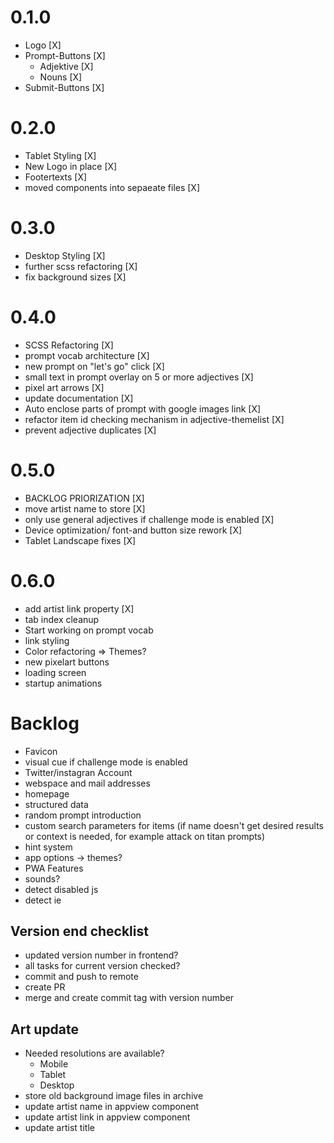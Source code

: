 # 0.1.0
- Logo [X]
- Prompt-Buttons [X]
  - Adjektive [X]
  - Nouns [X]
- Submit-Buttons [X]

# 0.2.0
- Tablet Styling [X]
- New Logo in place [X]
- Footertexts [X]
- moved components into sepaeate files [X]

# 0.3.0
- Desktop Styling [X]
- further scss refactoring [X]
- fix background sizes [X]

# 0.4.0
- SCSS Refactoring [X]
- prompt vocab architecture [X]
- new prompt on "let's go" click [X]
- small text in prompt overlay on 5 or more adjectives [X]
- pixel art arrows [X]
- update documentation [X]
- Auto enclose parts of prompt with google images link [X]
- refactor item id checking mechanism in adjective-themelist [X]
- prevent adjective duplicates [X]

# 0.5.0
- BACKLOG PRIORIZATION [X]
- move artist name to store [X]
- only use general adjectives if challenge mode is enabled [X]
- Device optimization/ font-and button size rework [X]
- Tablet Landscape fixes [X]

# 0.6.0
- add artist link property [X]
- tab index cleanup 
- Start working on prompt vocab
- link styling
- Color refactoring => Themes?
- new pixelart buttons
- loading screen
- startup animations

# Backlog
- Favicon
- visual cue if challenge mode is enabled
- Twitter/instagran Account
- webspace and mail addresses
- homepage
- structured data
- random prompt introduction
- custom search parameters for items (if name doesn't get desired results or context is needed, for example attack on titan prompts)
- hint system
- app options -> themes?
- PWA Features
- sounds?
- detect disabled js
- detect ie

## Version end checklist
- updated version number in frontend?
- all tasks for current version checked?
- commit and push to remote
- create PR
- merge and create commit tag with version number

## Art update
- Needed resolutions are available?
  - Mobile
  - Tablet
  - Desktop
- store old background image files in archive
- update artist name in appview component
- update artist link in appview component
- update artist title